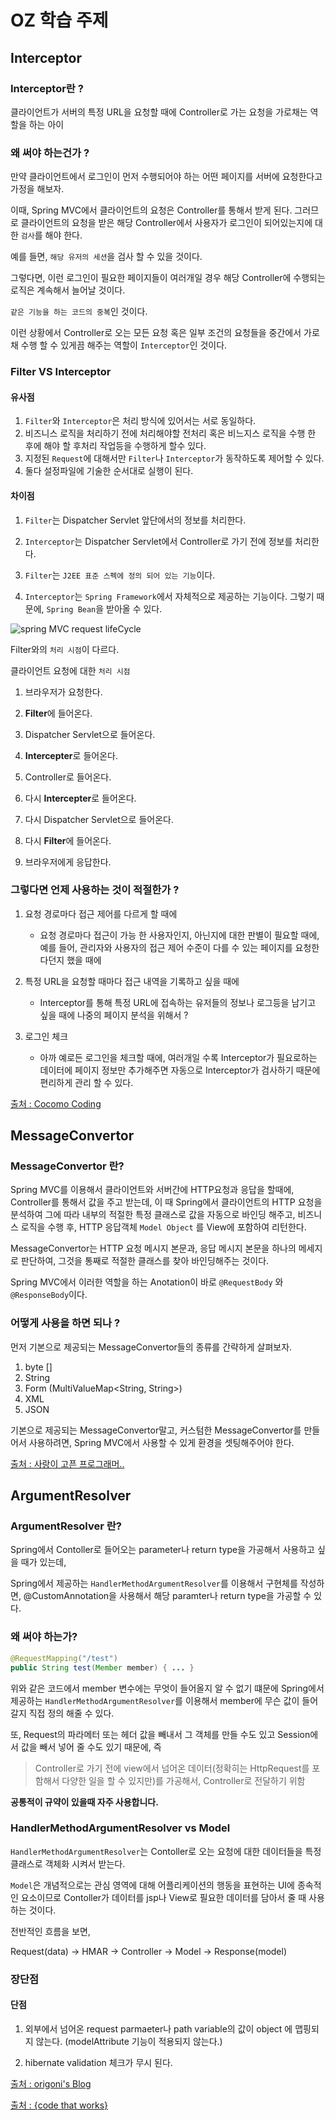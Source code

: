 # OZ 학습 주제

## Interceptor

### Interceptor란 ?
클라이언트가 서버의 특정 URL을 요청할 때에 Controller로 가는 요청을 가로채는 역할을 하는 아이

### 왜 써야 하는건가 ?
만약 클라이언트에서 로그인이 먼저 수행되어야 하는 어떤 페이지를 서버에 요청한다고 가정을 해보자.
 
이때, Spring MVC에서 클라이언트의 요청은 Controller를 통해서 받게 된다. 그러므로 클라이언트의 요청을 받은 해당 Controller에서 사용자가 로그인이 되어있는지에 대한 `검사`를 해야 한다. 

예를 들면, `해당 유저의 세션`을 검사 할 수 있을 것이다.

그렇다면, 이런 로그인이 필요한 페이지들이 여러개일 경우 해당 Controller에 수행되는 로직은 계속해서 늘어날 것이다.

`같은 기능을 하는 코드의 중복`인 것이다.

이런 상황에서 Controller로 오는 모든 요청 혹은 일부 조건의 요청들을 중간에서 가로채 수행 할 수 있게끔 해주는 역할이 `Interceptor`인 것이다.

### Filter VS Interceptor

#### 유사점

1. `Filter`와 `Interceptor`은 처리 방식에 있어서는 서로 동일하다.
2. 비즈니스 로직을 처리하기 전에 처리해야할 전처리 혹은 비느지스 로직을 수행 한 후에 해야 할 후처리 작업등을 수행하게 할수 있다.
4. 지정된 `Request`에 대해서만 `Filter`나 `Interceptor`가 동작하도록 제어할 수 있다.
5. 둘다 설정파일에 기술한 순서대로 실행이 된다.

#### 차이점

1. `Filter`는 Dispatcher Servlet 앞단에서의 정보를 처리한다.

2. `Interceptor`는 Dispatcher Servlet에서 Controller로 가기 전에 정보를 처리한다.

3. `Filter`는 `J2EE 표준 스펙에 정의 되어 있는 기능`이다.

4.  `Interceptor`는 `Spring Framework`에서 자체적으로 제공하는 기능이다. 그렇기 때문에, `Spring Bean`을 받아올 수 있다. 

![spring MVC request lifeCycle](../assets/filter-interceptor.jpeg)

Filter와의 `처리 시점`이 다르다.

클라이언트 요청에 대한 `처리 시점`

1. 브라우저가 요청한다.

2. **Filter**에 들어온다.

3. Dispatcher Servlet으로 들어온다.

4. **Intercepter**로 들어온다.

5. Controller로 들어온다.

6. 다시 **Intercepter**로 들어온다.

7. 다시 Dispatcher Servlet으로 들어온다.

8. 다시 **Filter**에 들어온다.

9. 브라우저에게 응답한다.


### 그렇다면 언제 사용하는 것이 적절한가 ?

1. 요청 경로마다 접근 제어를 다르게 할 때에
	- 요청 경로마다 접근이 가능 한 사용자인지, 아닌지에 대한 판별이 필요할 때에, 예를 들어, 관리자와 사용자의 접근 제어 수준이 다를 수 있는 페이지를 요청한다던지 했을 때에

2. 특정 URL을 요청할 때마다 접근 내역을 기록하고 싶을 때에
	- Interceptor를 통해 특정 URL에 접속하는 유저들의 정보나 로그등을 남기고 싶을 때에 나중의 페이지 분석을 위해서 ? 

3. 로그인 체크
	- 아까 예로든 로그인을 체크할 때에, 여러개일 수록 Interceptor가 필요로하는 데이터에 페이지 정보만 추가해주면 자동으로 Interceptor가 검사하기 때문에 편리하게 관리 할 수 있다.

[출처 : Cocomo Coding](http://cocomo.tistory.com/199)

## MessageConvertor

### MessageConvertor 란?
Spring MVC를 이용해서 클라이언트와 서버간에 HTTP요청과 응답을 할때에, Controller를 통해서  값을 주고 받는데, 이 때 Spring에서 클라이언트의 HTTP 요청을 분석하여 그에 따라 내부의 적절한 특정 클래스로 값을 자동으로 바인딩 해주고, 비즈니스 로직을 수행 후, HTTP 응답객체 `Model Object` 를 View에 포함하여 리턴한다.

MessageConvertor는 HTTP 요청 메시지 본문과, 응답 메시지 본문을 하나의 메세지로 판단하여, 그것을 통째로 적절한 클래스를 찾아 바인딩해주는 것이다.

Spring MVC에서 이러한 역할을 하는 Anotation이 바로 `@RequestBody` 와 `@ResponseBody`이다.

### 어떻게 사용을 하면 되나 ?
먼저 기본으로 제공되는 MessageConvertor들의 종류를 간략하게 살펴보자.

1. byte []
2. String
3. Form (MultiValueMap<String, String>)
4. XML
5. JSON

기본으로 제공되는 MessageConvertor말고, 커스텀한 MessageConvertor를 만들어서 사용하려면, Spring MVC에서 사용할 수 있게 환경을 셋팅해주어야 한다.

[출처 : 사랑이 고픈 프로그래머..](http://zgundam.tistory.com/12)


## ArgumentResolver

### ArgumentResolver 란?

Spring에서 Contoller로 들어오는 parameter나 return type을 가공해서 사용하고 싶을 때가 있는데,

Spring에서 제공하는 `HandlerMethodArgumentResolver`를 이용해서 구현체를 작성하면, @CustomAnnotation을 사용해서 해당 paramter나 return type을 가공할 수 있다.

### 왜 써야 하는가?

```java
@RequestMapping("/test")
public String test(Member member) { ... }
```

위와 같은 코드에서 member 변수에는 무엇이 들어올지 알 수 없기 떄문에 Spring에서 제공하는 `HandlerMethodArgumentResolver`를 이용해서 member에 무슨 값이 들어갈지 직접 정의 해줄 수 있다.

또, Request의 파라메터 또는 헤더 값을 빼내서 그 객체를 만들 수도 있고 Session에서 값을 빼서 넣어 줄 수도 있기 때문에, 즉  

> Controller로 가기 전에 view에서 넘어온 데이터(정확히는 HttpRequest를 포함해서 다양한 일을 할 수 있지만)를 가공해서, Controller로 전달하기 위함

**공통적이 규약이 있을때 자주 사용합니다.**

### HandlerMethodArgumentResolver vs Model

`HandlerMethodArgumentResolver`는 Contoller로 오는 요청에 대한 데이터들을 특정 클래스로 객체화 시켜서 받는다.

`Model`은 개념적으로는 관심 영역에 대해 어플리케이션의 행동을 표현하는 UI에 종속적인 요소이므로 Contoller가 데이터를 jsp나 View로 필요한 데이터를 담아서 줄 때 사용하는 것이다.

전반적인 흐름을 보면, 

Request(data) -> HMAR -> Controller -> Model -> Response(model)


### 장단점

#### 단점

1. 외부에서 넘어온 request parmaeter나 path variable의 값이 object 에 맵핑되지 않는다. (modelAttribute 기능이 적용되지 않는다.)

2. hibernate validation 체크가 무시 된다.

[출처 : origoni's Blog](http://millky.com/@origoni/post/1177?language=ko_kr)

[출처 : {code that works}](https://sdqali.in/blog/2016/01/29/using-custom-arguments-in-spring-mvc-controllers/)
